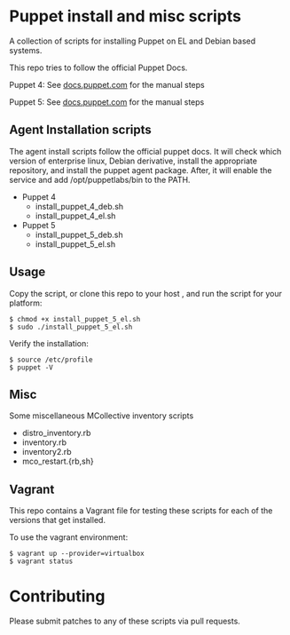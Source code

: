 Puppet install and misc scripts
===============================
A collection of scripts for installing Puppet on EL and Debian based systems.

This repo tries to follow the official Puppet Docs.

Puppet 4: See [docs.puppet.com](https://docs.puppet.com/puppet/4.10/puppet_collections.html) for the manual steps

Puppet 5: See [docs.puppet.com](https://docs.puppet.com/puppet/5.0/puppet_platform.html) for the manual steps

Agent Installation scripts
--------------------------

The agent install scripts follow the official puppet docs.  It will check which
version of enterprise linux, Debian derivative, install the appropriate
repository, and install the puppet agent package.  After, it will enable the
service and add /opt/puppetlabs/bin to the PATH.

* Puppet 4
  * install_puppet_4_deb.sh
  * install_puppet_4_el.sh
* Puppet 5
  * install_puppet_5_deb.sh
  * install_puppet_5_el.sh

Usage
-----

Copy the script, or clone this repo to your host , and run the script for your platform:

```
$ chmod +x install_puppet_5_el.sh
$ sudo ./install_puppet_5_el.sh
```

Verify the installation:

```
$ source /etc/profile
$ puppet -V
```

Misc
----

Some miscellaneous MCollective inventory scripts

* distro_inventory.rb
* inventory.rb
* inventory2.rb
* mco_restart.{rb,sh}

Vagrant
-------

This repo contains a Vagrant file for testing these scripts for each of the
versions that get installed.

To use the vagrant environment:
```
$ vagrant up --provider=virtualbox
$ vagrant status
```

Contributing
============

Please submit patches to any of these scripts via pull requests.
